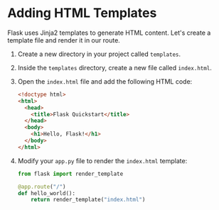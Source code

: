 # Adding HTML Templates

Flask uses Jinja2 templates to generate HTML content. Let's create a template file and render it in our route.

1. Create a new directory in your project called `templates`.

2. Inside the `templates` directory, create a new file called `index.html`.

3. Open the `index.html` file and add the following HTML code:

   ```html
   <!doctype html>
   <html>
     <head>
       <title>Flask Quickstart</title>
     </head>
     <body>
       <h1>Hello, Flask!</h1>
     </body>
   </html>
   ```

4. Modify your `app.py` file to render the `index.html` template:

   ```python
   from flask import render_template

   @app.route("/")
   def hello_world():
       return render_template("index.html")
   ```
